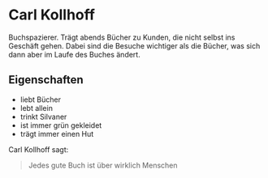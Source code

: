 # Carl Kollhoff

Buchspazierer. Trägt abends Bücher zu Kunden, die nicht selbst ins Geschäft gehen. Dabei sind die Besuche wichtiger als die Bücher, was sich dann aber im Laufe des Buches ändert.

## Eigenschaften

* liebt Bücher
* lebt allein
* trinkt Silvaner
* ist immer grün gekleidet
* trägt immer einen Hut

Carl Kollhoff sagt:
> Jedes gute Buch ist über wirklich Menschen